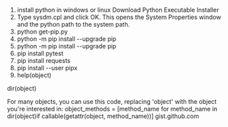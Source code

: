 1. install python in windows or linux
   Download Python Executable Installer
2. Type sysdm.cpl and click OK. This opens the System Properties window and the python path to the system path.
3. python get-pip.py
4. python -m pip install --upgrade pip
5. python -m pip install --upgrade pip
6. pip install pytest
7. pip install requests
8. pip install --user pipx
9. help(object)

dir(object)

For many objects, you can use this code, replacing 'object' with the object you're interested in: object_methods = [method_name for method_name in dir(object)if callable(getattr(object, method_name))]
gist.github.com
